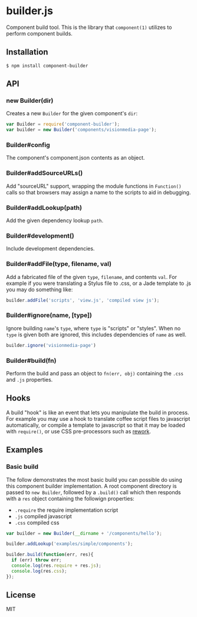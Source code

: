 # builder.js

  Component build tool. This is the library that `component(1)` utilizes
  to perform component builds.

## Installation

    $ npm install component-builder

## API

### new Builder(dir)

  Creates a new `Builder` for the given component's `dir`:

```js
var Builder = require('component-builder');
var builder = new Builder('components/visionmedia-page');
```

### Builder#config

  The component's component.json contents as an object.

### Builder#addSourceURLs()

  Add "sourceURL" support, wrapping the module functions
  in `Function()` calls so that browsers may assign a
  name to the scripts to aid in debugging.

### Builder#addLookup(path)

  Add the given dependency lookup `path`.

### Builder#development()

  Include development dependencies.

### Builder#addFile(type, filename, val)

  Add a fabricated file of the given `type`, `filename`,
  and contents `val`. For example if you were translating
  a Stylus file to .css, or a Jade template to .js you may
  do something like:

```js
builder.addFile('scripts', 'view.js', 'compiled view js');
```

### Builder#ignore(name, [type])

  Ignore building `name`'s `type`, where `type` is "scripts" or "styles". When
  no `type` is given both are ignored, this includes dependencies of `name` as well.

```js
builder.ignore('visionmedia-page')
```

### Builder#build(fn)

  Perform the build and pass an object to `fn(err, obj)` containing
  the `.css` and `.js` properties.

## Hooks

  A build "hook" is like an event that lets you manipulate the build in process. For
  example you may use a hook to translate coffee script files to javascript automatically,
  or compile a template to javascript so that it may be loaded with `require()`, or use
  CSS pre-processors such as [rework](github.com/visionmedia/rework).

## Examples

### Basic build

  The follow demonstrates the most basic build you can possible do using
  this component builder implementation. A root component directory is
  passed to `new Builder`, followed by a `.build()` call which then responds
  with a `res` object containing the followign properties:

  - `.require` the require implementation script
  - `.js` compiled javascript
  - `.css` compiled css

```js
var builder = new Builder(__dirname + '/components/hello');

builder.addLookup('examples/simple/components');

builder.build(function(err, res){
  if (err) throw err;
  console.log(res.require + res.js);
  console.log(res.css);
});

```

## License

  MIT
